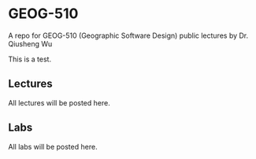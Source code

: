 # GEOG-510
A repo for GEOG-510 (Geographic Software Design) public lectures by Dr. Qiusheng Wu

This is a test.

## Lectures

All lectures will be posted here.

## Labs

All labs will be posted here.
